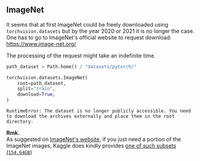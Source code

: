 ## ImageNet
It seems that at first ImageNet could be freely downloaded using `torchvision.datasets` but by the year 2020 or 2021
it is no longer the case. One has to go to ImageNet's official website to request download: <https://www.image-net.org/>

The processing of the request might take an indefinite time.

```python
path_dataset = Path.home() / "datasets/pytorch/"

torchvision.datasets.ImageNet(
    root=path_dataset,
    split="train",
    download=True,
)
```
```
RuntimeError: The dataset is no longer publicly accessible. You need to download the archives externally and place them in the root directory.
```

**Rmk.**<br>
As suggested on [ImageNet's website](https://www.image-net.org/download.php),
if you just need a portion of the ImageNet images, Kaggle does kindly provides
[one of such subsets (`154.64GB`)](https://www.kaggle.com/c/imagenet-object-localization-challenge/data)





